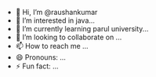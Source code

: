 - 👋 Hi, I’m @raushankumar
- 👀 I’m interested in java...
- 🌱 I’m currently learning parul university...
- 💞️ I’m looking to collaborate on ...
- 📫 How to reach me ...
- 😄 Pronouns: ...
- ⚡ Fun fact: ...

<!---
raushanraosahab/raushanraosahab is a ✨ special ✨ repository because its `README.md` (this file) appears on your GitHub profile.
You can click the Preview link to take a look at your changes.
--->
